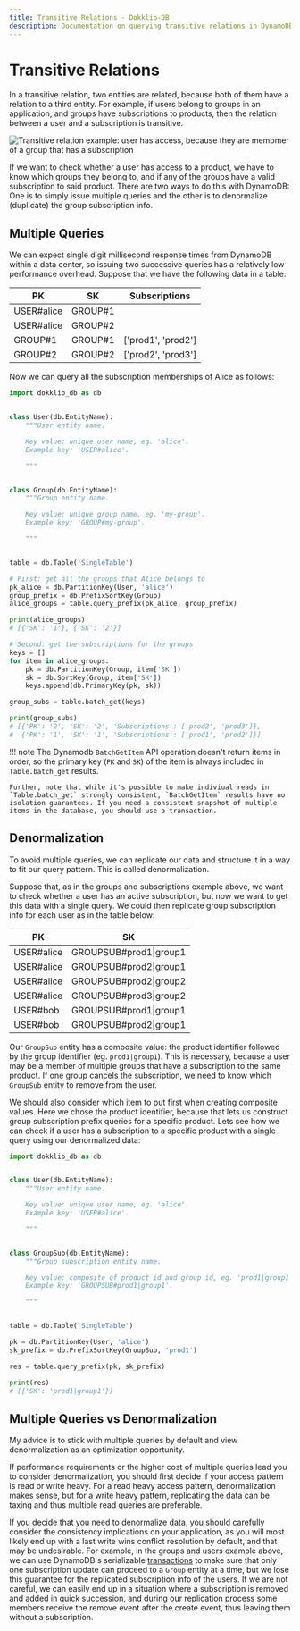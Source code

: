 ```yaml
---
title: Transitive Relations - Dokklib-DB
description: Documentation on querying transitive relations in DynamoDB with Dokklib-DB.
---
```

# Transitive Relations

In a transitive relation, two entities are related, because both of them have a relation to a third entity. For example, if users belong to groups in an application, and groups have subscriptions to products, then the relation between a user and a subscription is transitive.

![Transitive relation example: user has access, because they are membmer of a group that has a subscription](/img/transitive-relations.png)

If we want to check whether a user has access to a product, we have to know which groups they belong to, and if any of the groups have a valid subscription to said product. 
There are two ways to do this with DynamoDB: One is to simply issue multiple queries and the other is to denormalize (duplicate) the group subscription info.

## Multiple Queries

We can expect single digit millisecond response times from DynamoDB within a data center, so issuing two successive queries has a relatively low performance overhead. Suppose that we have the following data in a table:

PK             | SK         | Subscriptions
-------------- | ---------- | ---------- 
USER#alice     | GROUP#1    | 
USER#alice     | GROUP#2    |     
GROUP#1        | GROUP#1    | ['prod1', 'prod2']
GROUP#2        | GROUP#2    | ['prod2', 'prod3']

Now we can query all the subscription memberships of Alice as follows:

```python
import dokklib_db as db


class User(db.EntityName):
    """User entity name.

    Key value: unique user name, eg. 'alice'.
    Example key: 'USER#alice'.

    """


class Group(db.EntityName):
    """Group entity name.

    Key value: unique group name, eg. 'my-group'.
    Example key: 'GROUP#my-group'.

    """


table = db.Table('SingleTable')

# First: get all the groups that Alice belongs to
pk_alice = db.PartitionKey(User, 'alice')
group_prefix = db.PrefixSortKey(Group)
alice_groups = table.query_prefix(pk_alice, group_prefix)

print(alice_groups)
# [{'SK': '1'}, {'SK': '2'}]

# Second: get the subscriptions for the groups
keys = []
for item in alice_groups:
    pk = db.PartitionKey(Group, item['SK'])
    sk = db.SortKey(Group, item['SK'])
    keys.append(db.PrimaryKey(pk, sk))

group_subs = table.batch_get(keys)

print(group_subs)
# [{'PK': '2', 'SK': '2', 'Subscriptions': ['prod2', 'prod3']},
#  {'PK': '1', 'SK': '1', 'Subscriptions': ['prod1', 'prod2']}]
```

!!! note
    The Dynamodb `BatchGetItem` API operation doesn't return items in order, so the primary key (`PK` and `SK`) of the item is always included in `Table.batch_get` results. 
    
    Further, note that while it's possible to make indiviual reads in `Table.batch_get` strongly consistent, `BatchGetItem` results have no isolation guarantees. If you need a consistent snapshot of multiple items in the database, you should use a transaction.

## Denormalization

To avoid multiple queries, we can replicate our data and structure it in a way to fit our query pattern.
This is called denormalization.

Suppose that, as in the groups and subscriptions example above, we want to check whether a user has an active subscription, but now we want to get this data with a single query.
We could then replicate group subscription info for each user as in the table below:

PK             | SK         
-------------- | ---------- 
USER#alice     | GROUPSUB#prod1\|group1
USER#alice     | GROUPSUB#prod2\|group1
USER#alice     | GROUPSUB#prod2\|group2
USER#alice     | GROUPSUB#prod3\|group2
USER#bob       | GROUPSUB#prod1\|group1
USER#bob       | GROUPSUB#prod2\|group1

Our `GroupSub` entity has a composite value: the product identifier followed by the group identifier (eg. `prod1|group1`). This is necessary, because a user may be a member of multiple groups that have a subscription to the same product. If one group cancels the subscription, we need to know which `GroupSub` entity to remove from the user. 

We should also consider which item to put first when creating composite values. 
Here we chose the product identifier, because that lets us construct group subscription prefix queries for a specific product. 
Lets see how we can check if a user has a subscription to a specific product with a single query using our denormalized data:

```python
import dokklib_db as db


class User(db.EntityName):
    """User entity name.

    Key value: unique user name, eg. 'alice'.
    Example key: 'USER#alice'.

    """


class GroupSub(db.EntityName):
    """Group subscription entity name.

    Key value: composite of product id and group id, eg. 'prod1|group1'.
    Example key: 'GROUPSUB#prod1|group1'.

    """


table = db.Table('SingleTable')

pk = db.PartitionKey(User, 'alice')
sk_prefix = db.PrefixSortKey(GroupSub, 'prod1')

res = table.query_prefix(pk, sk_prefix)

print(res)
# [{'SK': 'prod1|group1'}]

```

## Multiple Queries vs Denormalization

My advice is to stick with multiple queries by default and view denormalization as an optimization opportunity. 

If performance requirements or the higher cost of multiple queries lead you to consider denormalization, you should first decide if your access pattern is read or write heavy. For a read heavy access pattern, denormalization makes sense, but for a write heavy pattern, replicating the data can be taxing and thus multiple read queries are preferable.

If you decide that you need to denormalize data, you should carefully consider the consistency implications on your application, as you will most likely end up with a last write wins conflict resolution by default, and that may be undesirable. 
For example, in the groups and users example above, we can use DynamoDB's serializable [transactions](./transactions.md) to make sure that only one subscription update can proceed to a `Group` entity at a time, but we lose this guarantee for the replicated subscription info of the users. 
If we are not careful, we can easily end up in a situation where a subscription is removed and added in quick succession, and during our replication process some members receive the remove event after the create event, thus leaving them without a subscription.

